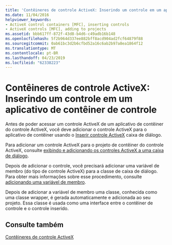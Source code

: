 ```yaml
---
title: 'Contêineres de controle ActiveX: Inserindo um controle em um aplicativo de contêiner de controle'
ms.date: 11/04/2016
helpviewer_keywords:
- ActiveX control containers [MFC], inserting controls
- ActiveX controls [MFC], adding to projects
ms.assetid: bbb617ff-872f-43d8-b4d6-c49adb16b148
ms.openlocfilehash: 5f2b964d337ee882bff8acd904ad2fcf64879f88
ms.sourcegitcommit: 0ab61bc3d2b6cfbd52a16c6ab2b97a8ea1864f12
ms.translationtype: MT
ms.contentlocale: pt-BR
ms.lasthandoff: 04/23/2019
ms.locfileid: "62338223"
---
```

# <a name="activex-control-containers-inserting-a-control-into-a-control-container-application"></a>Contêineres de controle ActiveX: Inserindo um controle em um aplicativo de contêiner de controle

Antes de poder acessar um controle ActiveX de um aplicativo de contêiner do controle ActiveX, você deve adicionar o controle ActiveX para o aplicativo de contêiner usando o [Inserir controle ActiveX](../windows/insert-activex-control-dialog-box.md) caixa de diálogo.

Para adicionar um controle ActiveX para o projeto de contêiner do controle ActiveX, consulte [exibindo e adicionando os controles ActiveX a uma caixa de diálogo](../windows/viewing-and-adding-activex-controls-to-a-dialog-box.md).

Depois de adicionar o controle, você precisará adicionar uma variável de membro (do tipo de controle ActiveX) para a classe de caixa de diálogo. Para obter mais informações sobre esse procedimento, consulte [adicionando uma variável de membro](../ide/adding-a-member-variable-visual-cpp.md).

Depois de adicionar a variável de membro uma classe, conhecida como uma classe wrapper, é gerada automaticamente e adicionada ao seu projeto. Essa classe é usada como uma interface entre o contêiner de controle e o controle inserido.

## <a name="see-also"></a>Consulte também

[Contêineres de controle ActiveX](../mfc/activex-control-containers.md)
